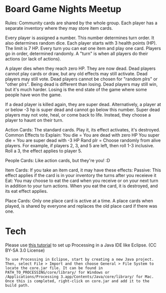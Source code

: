 # Board Game Nights Meetup

Rules:
Community cards are shared by the whole group. Each player has a separate inventory where they may store item cards.

Every player is assigned a number. This number determines turn order. It also determines random dice. 
Each player starts with 3 health points (HP). The limit is 7 HP.
Every turn you can eat one item and play one card.
Players go in order, determined randomly. A "turn" is when all players do their actions (or lack of actions).

A player dies when they reach zero HP. They are now dead. Dead players cannot play cards or draw, but any old effects may still activate. Dead players may still vote. Dead players cannot be chosen for "random plrs" or "other plrs".
  Being dead is different than losing. Dead players may still win, but it's much harder. Losing is the end state of the game where some people have won the game.

If a dead player is killed again, they are super dead. Alternatively, a player at or below -3 hp is super dead and cannot go below this number. Super dead players may not vote, heal, or come back to life. Instead, they choose a player to haunt on their turn.

Action Cards:
The standard cards. Play it, its effect activates, it's destroyed. 
Common Effects to Explain:
You die = You are dead with zero HP
You super die = You are super dead with -3 HP
Rand plr = Choose randomly from alive players. For example, if players 2, 3, and 5 are left, then roll 1-3 inclusive. Roll a 3, the effect applies to player 5.

People Cards:
Like action cards, but they're you! :D

Item Cards:
If you take an item card, it may have these effects:
Passive: This effect applies if the card is in your inventory the turns after you receieve it
Eat: You may choose to eat the card when you receive or on your next turn in addition to your turn actions. When you eat the card, it is destroyed, and its eat effect applies.

Place Cards:
Only one place card is active at a time. A place cards when played, is shared by everyone and replaces the old place card if there was one.

# Tech

Please use [this tutorial](https://riptutorial.com/processing/example/31227/using-processing-with-eclipse#example "Using Processing with Eclipse by RIP Tutorial") to set up Processing in a Java IDE like Eclipse. (CC BY-SA 3.0 License)

```
To use Processing in Eclipse, start by creating a new Java project. Then, select File > Import and then choose General > File System to locate the core.jar file. It can be found in PATH_TO_PROCESSING/core/library/ for Windows or /Applications/Processing 3.app/Contents/Java/core/library/ for Mac. Once this is completed, right-click on core.jar and add it to the build path.
```